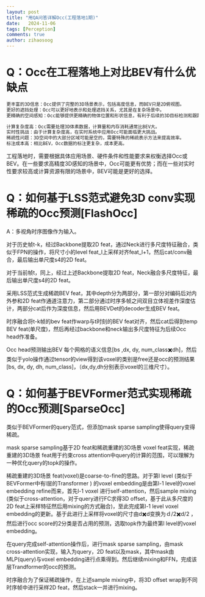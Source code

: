 ```yaml
---
layout: post
title: "用QA问答详解Occ(工程落地1期)"
date:   2024-11-06
tags: [Perception]
comments: true
author: zihaosoog
---
```


# Q：Occ在工程落地上对比BEV有什么优缺点

```markdown
更丰富的3D信息：Occ提供了完整的3D场景表示，包括高度信息，而BEV只是2D俯视图。
更好的遮挡处理：Occ可以更好地表示和处理遮挡关系，尤其是在复杂场景中。
更精确的空间感知：Occ能够提供更精确的物体位置和形状信息，有利于后续的3D目标检测和跟踪。
```

```markdown
计算复杂度高：Occ需要处理3D体素数据，计算量和内存消耗通常比BEV大。
实时性挑战：由于计算复杂度高，在实时系统中应用Occ可能面临更大挑战。
稀疏性问题：3D空间中的大部分区域可能是空的，需要特殊的稀疏表示方法来提高效率。
标注成本高：相比BEV，Occ数据的标注更复杂，成本更高。
```

工程落地时，需要根据具体应用场景、硬件条件和性能要求来权衡选择Occ或BEV。在一些要求高精度3D感知的场景中，Occ可能更有优势；而在一些对实时性要求较高或计算资源有限的场景中，BEV可能是更好的选择。

# Q：如何基于LSS范式避免3D conv实现稀疏的Occ预测[FlashOcc]

A：多视角时序图像作为输入。

对于历史帧t-k，经过Backbone提取2D feat，通过Neck进行多尺度特征融合，类似于FPN的操作，将尺寸小的level feat_l上采样对齐feat_l+1，然后cat/conv融合，最后输出单尺度s4的2D feat。

对于当前帧t，同上，经过上述Backbone提取2D feat，Neck融合多尺度特征，最后输出单尺度s4的2D feat。

采用LSS范式生成稀疏BEV feat，其中depth分为两部分，第一部分对编码后对内外参和2D feat作通道注意力，第二部分通过时序多帧之间双目立体视差作深度估计，两部分cat后作为深度信息，然后用BEVDet的decoder生成BEV feat。

时序融合将t-k帧的bev feat作warp与t时刻的BEV feat对齐，然后cat后得到temp BEV feat(单尺度)，然后再经过backbone和neck输出多尺度特征为后续Occ head作准备。

Occ head预测输出BEV 每个网格的语义信息[bs ,dx, dy, num_class✖️dh]，然后类似于yolo操作通过tensor的view得到该voxel的类别是free还是occ的预测结果[bs, dx, dy, dh, num_class]，（dx,dy,dh分别表示voxel的三维尺寸）。

# Q：如何基于BEVFormer范式实现稀疏的Occ预测[SparseOcc]

类似于BEVFormer的query范式，但添加mask sparse sampling使得query变得稀疏。

mask sparse sampling基于2D feat和稀疏重建的3D场景 voxel feat实现，稀疏重建的3D场景 feat用于约束cross attention中query的计算的范围，可以理解为一种优化query的topk的操作。

稀疏重建的3D场景 feat(voxel)是coarse-to-fine的思路。对于第l level (类似于BEVFormer中有l层的Transformer ) 的voxel embedding是由第l-1 level的voxel embedding refine而来，首先l-1 voxel 进行self-attention，然后sample mixing (类似于cross-attention，对于query进行FC求得3D offset，基于此从多尺度的2D feat上采样特征然后用mixing的方式融合)，至此完成第l-1 level voxel embedding的更新。基于此进行上采样将voxel的尺寸由d✖️d变换为ｄ/2✖️d/2 ，然后进行occ score的2分类是否占用的预测，选取topk作为最终第l level的voxel embedding。

在query完成self-attention操作后，进行mask sparse sampling，由mask cross-attention实现，输入为query，2D feat以及mask，其中mask由MLP(query)与voxel embedding进行点乘得到。然后继续mixing和FFN，完成该层Trandformer的occ的预测。

时序融合为了保证稀疏操作，在上述sample mixing中，将3D offset wrap到不同时序帧中进行采样2D feat，然后stack一并进行mixing。
